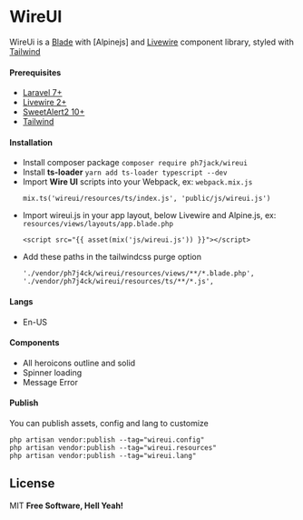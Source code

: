 # WireUI

WireUi is a [Blade] with [Alpinejs] and [Livewire] component library, styled with [Tailwind]

#### Prerequisites

-   [Laravel 7+]
-   [Livewire 2+]
-   [SweetAlert2 10+]
-   [Tailwind]

#### Installation

-   Install composer package `composer require ph7jack/wireui`
-   Install **ts-loader** `yarn add ts-loader typescript --dev`
-   Import **Wire UI** scripts into your Webpack, ex: `webpack.mix.js`
    ```
    mix.ts('wireui/resources/ts/index.js', 'public/js/wireui.js')
    ```
-   Import wireui.js in your app layout, below Livewire and Alpine.js, ex: `resources/views/layouts/app.blade.php`
    ```
    <script src="{{ asset(mix('js/wireui.js')) }}"></script>
    ```
-   Add these paths in the tailwindcss purge option
    ```
    './vendor/ph7j4ck/wireui/resources/views/**/*.blade.php',
    './vendor/ph7j4ck/wireui/resources/ts/**/*.js',
    ```

#### Langs

-   En-US

#### Components

-   All heroicons outline and solid
-   Spinner loading
-   Message Error

#### Publish

You can publish assets, config and lang to customize

```
php artisan vendor:publish --tag="wireui.config"
php artisan vendor:publish --tag="wireui.resources"
php artisan vendor:publish --tag="wireui.lang"
```

## License

MIT
**Free Software, Hell Yeah!**

[livewire]: https://laravel-livewire.com/
[livewire 2+]: https://laravel-livewire.com/
[laravel 7+]: https://laravel.com/
[blade]: https://laravel.com/docs/8.x/blade
[sweetalert2 10+]: https://sweetalert2.github.io/
[tailwind]: https://tailwindcss.com/
